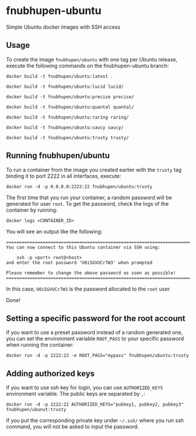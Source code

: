 fnubhupen-ubuntu
============

Simple Ubuntu docker images with SSH access


Usage
-----

To create the image `fnubhupen/ubuntu` with one tag per Ubuntu release, 
execute the following commands on the fnubhupen-ubuntu branch:
	
	docker build -t fnubhupen/ubuntu:latest .
	
	docker build -t fnubhupen/ubuntu:lucid lucid/
	
	docker build -t fnubhupen/ubuntu:precise precise/
	
	docker build -t fnubhupen/ubuntu:quantal quantal/
	
	docker build -t fnubhupen/ubuntu:raring raring/
	
	docker build -t fnubhupen/ubuntu:saucy saucy/
	
	docker build -t fnubhupen/ubuntu:trusty trusty/


Running fnubhupen/ubuntu
--------------------

To run a container from the image you created earlier with the `trusty` tag 
binding it to port 2222 in all interfaces, execute:

	docker run -d -p 0.0.0.0:2222:22 fnubhupen/ubuntu:trusty

The first time that you run your container, a random password will be generated
for user `root`. To get the password, check the logs of the container by running:

	docker logs <CONTAINER_ID>

You will see an output like the following:

	========================================================================
	You can now connect to this Ubuntu container via SSH using:

	    ssh -p <port> root@<host>
	and enter the root password 'U0iSGVUCr7W3' when prompted

	Please remember to change the above password as soon as possible!
	========================================================================

In this case, `U0iSGVUCr7W3` is the password allocated to the `root` user.

Done!


Setting a specific password for the root account
------------------------------------------------

If you want to use a preset password instead of a random generated one, you can
set the environment variable `ROOT_PASS` to your specific password when running the container:

	docker run -d -p 2222:22 -e ROOT_PASS="mypass" fnubhupen/ubuntu:trusty


Adding authorized keys
----------------------

If you want to use ssh key for login, you can use `AUTHORIZED_KEYS` environment variable. The public keys are separated by `,`:

    docker run -d -p 2222:22 AUTHORIZED_KEYS="pubkey1, pubkey2, pubkey3" fnubhupen/ubunut:trusty

If you put the corresponding private key under `~/.ssh/` where you run ssh command, you will not be asked to input the password.

